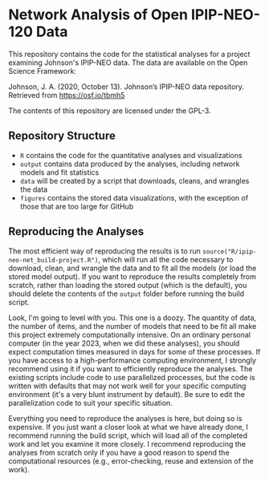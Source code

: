 # Network Analysis of Open IPIP-NEO-120 Data

This repository contains the code for the statistical analyses for a project
examining Johnson's IPIP-NEO data. The data are available on the Open Science
Framework:

Johnson, J. A. (2020, October 13). Johnson’s IPIP-NEO data repository. Retrieved
from https://osf.io/tbmh5

The contents of this repository are licensed under the GPL-3.

## Repository Structure

- `R` contains the code for the quantitative analyses and visualizations
- `output` contains data produced by the analyses, including network models and fit statistics
- `data` will be created by a script that downloads, cleans, and wrangles the data
- `figures` contains the stored data visualizations, with the exception of those that are too large for GitHub

## Reproducing the Analyses

The most efficient way of reproducing the results is to run
`source("R/ipip-neo-net_build-project.R")`, which will run all the code
necessary to download, clean, and wrangle the data and to fit all the models (or
load the stored model output). If you want to reproduce the results completely
from scratch, rather than loading the stored output (which is the default), you
should delete the contents of the `output` folder before running the build
script.

Look, I'm going to level with you. This one is a doozy. The quantity of data,
the number of items, and the number of models that need to be fit all make this
project extremely computationally intensive. On an ordinary personal computer
(in the year 2023, when we did these analyses), you should expect computation
times measured in days for some of these processes. If you have access to a
high-performance computing environment, I strongly recommend using it if you
want to efficiently reproduce the analyses. The existing scripts include code to
use parallelized processes, but the code is written with defaults that may not
work well for your specific computing environment (it's a very blunt instrument
by default). Be sure to edit the parallelization code to suit your specific
situation.

Everything you need to reproduce the analyses is here, but doing so is
expensive. If you just want a closer look at what we have already done, I
recommend running the build script, which will load all of the completed work
and let you examine it more closely. I recommend reproducing the analyses from
scratch only if you have a good reason to spend the computational resources
(e.g., error-checking, reuse and extension of the work).